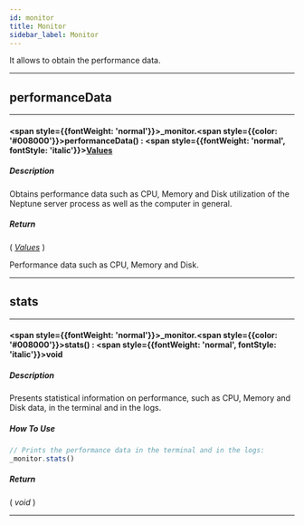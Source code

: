 ```yaml
---
id: monitor
title: Monitor
sidebar_label: Monitor
---
```


It allows to obtain the performance data.

---

## performanceData

---

#### <span style={{fontWeight: 'normal'}}>_monitor</span>.<span style={{color: '#008000'}}>performanceData</span>() : <span style={{fontWeight: 'normal', fontStyle: 'italic'}}>[Values](/docs/library/objects/Values)</span>
##### Description

Obtains performance data such as CPU, Memory and Disk utilization of the Neptune server process as well as the computer in general.

##### Return

( _[Values](/docs/library/objects/Values)_ )

Performance data such as CPU, Memory and Disk.

---

## stats

---

#### <span style={{fontWeight: 'normal'}}>_monitor</span>.<span style={{color: '#008000'}}>stats</span>() : <span style={{fontWeight: 'normal', fontStyle: 'italic'}}>void</span>
##### Description

Presents statistical information on performance, such as CPU, Memory and Disk data, in the terminal and in the logs.

##### How To Use

```javascript
// Prints the performance data in the terminal and in the logs:
_monitor.stats()
```

##### Return

( _void_ )


---

